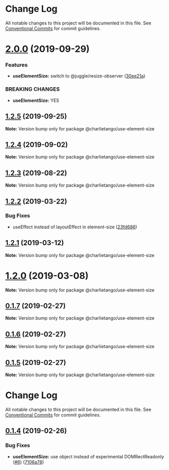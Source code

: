 # Change Log

All notable changes to this project will be documented in this file.
See [Conventional Commits](https://conventionalcommits.org) for commit guidelines.

# [2.0.0](https://github.com/charlie-tango/hooks/compare/@charlietango/use-element-size@1.2.5...@charlietango/use-element-size@2.0.0) (2019-09-29)

### Features

- **useElementSize:** switch to @juggle/resize-observer ([30ee21a](https://github.com/charlie-tango/hooks/commit/30ee21a))

### BREAKING CHANGES

- **useElementSize:** YES

## [1.2.5](https://github.com/charlie-tango/hooks/compare/@charlietango/use-element-size@1.2.4...@charlietango/use-element-size@1.2.5) (2019-09-25)

**Note:** Version bump only for package @charlietango/use-element-size

## [1.2.4](https://github.com/charlie-tango/hooks/compare/@charlietango/use-element-size@1.2.3...@charlietango/use-element-size@1.2.4) (2019-09-02)

**Note:** Version bump only for package @charlietango/use-element-size

## [1.2.3](https://github.com/charlie-tango/hooks/compare/@charlietango/use-element-size@1.2.2...@charlietango/use-element-size@1.2.3) (2019-08-22)

**Note:** Version bump only for package @charlietango/use-element-size

## [1.2.2](https://github.com/charlie-tango/hooks/compare/@charlietango/use-element-size@1.2.1...@charlietango/use-element-size@1.2.2) (2019-03-22)

### Bug Fixes

- useEffect instead of layoutEffect in element-size ([23fd686](https://github.com/charlie-tango/hooks/commit/23fd686))

## [1.2.1](https://github.com/charlie-tango/hooks/compare/@charlietango/use-element-size@1.2.0...@charlietango/use-element-size@1.2.1) (2019-03-12)

**Note:** Version bump only for package @charlietango/use-element-size

# [1.2.0](https://github.com/charlie-tango/hooks/compare/@charlietango/use-element-size@0.1.7...@charlietango/use-element-size@1.2.0) (2019-03-08)

**Note:** Version bump only for package @charlietango/use-element-size

## [0.1.7](https://github.com/charlie-tango/hooks/compare/@charlietango/use-element-size@0.1.6...@charlietango/use-element-size@0.1.7) (2019-02-27)

**Note:** Version bump only for package @charlietango/use-element-size

## [0.1.6](https://github.com/charlie-tango/hooks/compare/@charlietango/use-element-size@0.1.5...@charlietango/use-element-size@0.1.6) (2019-02-27)

**Note:** Version bump only for package @charlietango/use-element-size

## [0.1.5](https://github.com/charlie-tango/hooks/compare/@charlietango/use-element-size@0.1.4...@charlietango/use-element-size@0.1.5) (2019-02-27)

**Note:** Version bump only for package @charlietango/use-element-size

# Change Log

All notable changes to this project will be documented in this file. See
[Conventional Commits](https://conventionalcommits.org) for commit guidelines.

## [0.1.4](https://github.com/charlie-tango/hooks/compare/@charlietango/use-element-size@0.1.3...@charlietango/use-element-size@0.1.4) (2019-02-26)

### Bug Fixes

- **useElementSize:** use object instead of experimental DOMRectReadonly
  ([#6](https://github.com/charlie-tango/hooks/issues/6))
  ([7106a78](https://github.com/charlie-tango/hooks/commit/7106a78))
